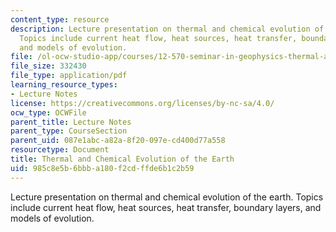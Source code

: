 ```yaml
---
content_type: resource
description: Lecture presentation on thermal and chemical evolution of the earth.
  Topics include current heat flow, heat sources, heat transfer, boundary layers,
  and models of evolution.
file: /ol-ocw-studio-app/courses/12-570-seminar-in-geophysics-thermal-and-chemical-evolution-of-the-earth-spring-2005/985c8e5b6bbba180f2cdffde6b1c2b59_lectureoconnell.pdf
file_size: 332430
file_type: application/pdf
learning_resource_types:
- Lecture Notes
license: https://creativecommons.org/licenses/by-nc-sa/4.0/
ocw_type: OCWFile
parent_title: Lecture Notes
parent_type: CourseSection
parent_uid: 087e1abc-a82a-8f20-097e-cd400d77a558
resourcetype: Document
title: Thermal and Chemical Evolution of the Earth
uid: 985c8e5b-6bbb-a180-f2cd-ffde6b1c2b59
---
```

Lecture presentation on thermal and chemical evolution of the earth. Topics include current heat flow, heat sources, heat transfer, boundary layers, and models of evolution.
